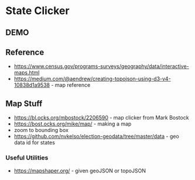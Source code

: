 # State Clicker

## DEMO

## Reference
- <https://www.census.gov/programs-surveys/geography/data/interactive-maps.html>
- <https://medium.com/@aendrew/creating-topojson-using-d3-v4-10838d1a9538> - map reference

## Map Stuff
- <https://bl.ocks.org/mbostock/2206590> - map clicker from Mark Bostock
- <https://bost.ocks.org/mike/map/> - making a map
- zoom to bounding box
- <https://github.com/nvkelso/election-geodata/tree/master/data> - geo data id for states

### Useful Utilities
- <https://mapshaper.org/> - given geoJSON or topoJSON
